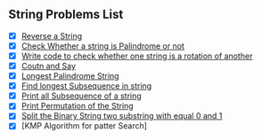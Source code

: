 ## String Problems List

- [x] [Reverse a String](https://leetcode.com/problems/reverse-string/)
- [x] [Check Whether a string is Palindrome or not](https://practice.geeksforgeeks.org/problems/palindrome-string0817/1)
- [x] [Write code to check whether one string is a rotation of another](https://www.geeksforgeeks.org/a-program-to-check-if-strings-are-rotations-of-each-other/)
- [x] [Coutn and Say](https://leetcode.com/problems/count-and-say/)
- [x] [Longest Palindrome String](https://practice.geeksforgeeks.org/problems/longest-palindrome-in-a-string/0)
- [x] [Find longest Subsequence in string](https://practice.geeksforgeeks.org/problems/longest-repeating-subsequence/0)
- [x] [Print all Subsequence of a string](https://www.geeksforgeeks.org/print-subsequences-string/)
- [x] [Print Permutation of the String](https://www.geeksforgeeks.org/write-a-c-program-to-print-all-permutations-of-a-given-string/)
- [x] [Split the Binary String two substring with equal 0 and 1](https://practice.geeksforgeeks.org/problems/split-the-binary-string-into-substrings-with-equal-number-of-0s-and-1s/1)
- [x] [KMP Algorithm for patter Search]